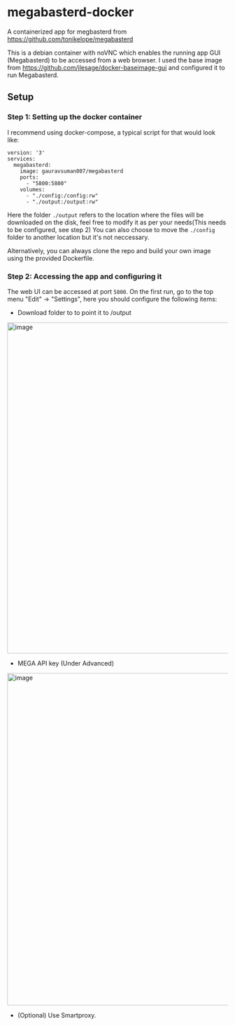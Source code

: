 # megabasterd-docker

A containerized app for megbasterd from https://github.com/tonikelope/megabasterd

This is a debian container with noVNC which enables the running app GUI (Megabasterd) to be accessed from a web browser. I used the base image from https://github.com/jlesage/docker-baseimage-gui and configured it to run Megabasterd.

## Setup
### Step 1: Setting up the docker container
I recommend using docker-compose, a typical script for that would look like:
```
version: '3'
services:
  megabasterd:
    image: gauravsuman007/megabasterd
    ports:
      - "5800:5800"
    volumes:
      - "./config:/config:rw"
      - "./output:/output:rw"
```

Here the folder `./output` refers to the location where the files will be downloaded on the disk, feel free to modify it as per your needs(This needs to be configured, see step 2)
You can also choose to move the `./config` folder to another location but it's not neccessary.

Alternatively, you can always clone the repo and build your own image using the provided Dockerfile.

### Step 2: Accessing the app and configuring it
The web UI can be accessed at port `5800`.
On the first run, go to the top menu "Edit" -> "Settings", here you should configure the following items:
- Download folder to to point it to /output
<img width="755" alt="image" src="https://user-images.githubusercontent.com/16671262/191015820-803abd22-6aa3-4c6f-aaa0-85204fd065a4.png">

- MEGA API key (Under Advanced)
<img width="758" alt="image" src="https://user-images.githubusercontent.com/16671262/191016225-c36cb218-9b70-4e5d-afb8-fafd707fa239.png">

- (Optional) Use Smartproxy.

